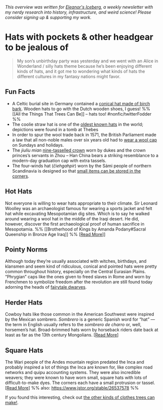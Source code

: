 <cite>This overview was written for [Eleanor's Iceberg](http://newsletter.eleanorkonik.com/), a weekly newsletter with my nerdy research into history, infrastructure, and weird science! Please consider signing up & supporting my work.</cite>

# Hats with pockets & other headgear to be jealous of

> My son’s unbirthday party was yesterday and we went with an Alice in Wonderland / silly hats theme because he’s been enjoying different kinds of hats, and it got me to wondering what kinds of hats the different cultures in my fantasy nations might favor. 

## Fun Facts
- A Celtic burial site in Germany contained a [conical hat made of birch bark](https://www.worldhistory.org/article/1707/death-burial--the-afterlife-in-the-ancient-celtic/). Wooden hats to go with the Dutch wooden shoes, I guess! %% [[All the Things That Trees Can Be]] – hats too! #nonfic/twitterFodder  %%
-  The coolie straw hat is one of the [oldest known hats](http://hatbox.com/hat-history.cfm) in the world; depictions were found in a tomb at Thebes
- In order to spur the wool trade back in 1571, the British Parliament made a law that all non-noble males over six years old had to [wear a wool cap](https://www.britain-magazine.com/features/history-of-hats/) on Sundays and holidays. 
- The _jiuliu mian_ [nine-tasselled crown](https://en.wikipedia.org/wiki/List_of_Hanfu_headwear) worn by dukes and the crown princes’s servants in Zhou – Han China bears a striking resemblance to a modern-day graduation cap with extra tassels. 
- The four-winds hat (_čiehgahpir_) worn by the Sámi people of northern Scandinavia is designed so that [small items can be stored in the corners](https://fashion-history.lovetoknow.com/clothing-around-world/ethnic-dress).

## Hot Hats 

Not everyone is willing to wear hats appropriate to their climate. Sir Leonard Woolley was an archaeologist famous for wearing a sports jacket and felt hat while excavating Mesopotamian dig sites. Which is to say he walked around wearing a wool hat in the middle of the Iraqi desert. He did, however, discover the first archaeological proof of human sacrifice in Mesopotamia. %% [[Brotherhood of Kings by Amanda Podany#Sacral Queenship in Bronze Age Iraq]] %% [[Read More](https://www.goodreads.com/book/show/8358754-brotherhood-of-kings)]]

## Pointy Norms
Although today they’re usually associated with witches, birthdays, and klansmen and seem kind of ridiculous, conical and pointed hats were pretty common throughout history, especially on the Central Eurasian Plains. “Phrygian” caps like the ones given to freed slaves in Rome and worn by Frenchmen to symbolize freedom after the revolution are still found today adorning the heads of [fairytale dwarves](https://ghorbany.com/inspiration/the-phrygian-cap). 

## Herder Hats
Cowboy hats like those common in the American Southwest were inspired by the Mexican sombrero. _Sombrero_ is a generic Spanish word for “hat” — the term in English usually refers to the _sombrero de charro_ or, well, horsemen’s hat. Broad-brimmed hats worn by horseback riders date back at least as far as the 13th century Mongolians. [[Read More](https://books.google.com/books?id=KrznrV3eMFQC&pg=PA34&lpg=PA34)] 

## Square Hats
The Wari people of the Andes mountain region predated the Inca and probably inspired a lot of things the Inca are known for, like complex road networks and quipu accounting systems. They were also incredible weavers; they were known to have worn small, square hats with lots of difficult-to-make dyes. The corners each have a small protrusion or tassel. [[Read More](https://www.metmuseum.org/art/collection/search/314623)] %% also: https://www.jstor.org/stable/26537578 %%

<div class=infobox>If you found this interesting, check out <a href=”https://eleanorkonik.com/all-the-things-that-trees-can-be/”>the other kinds of clothes trees can make!</a>.</div> 